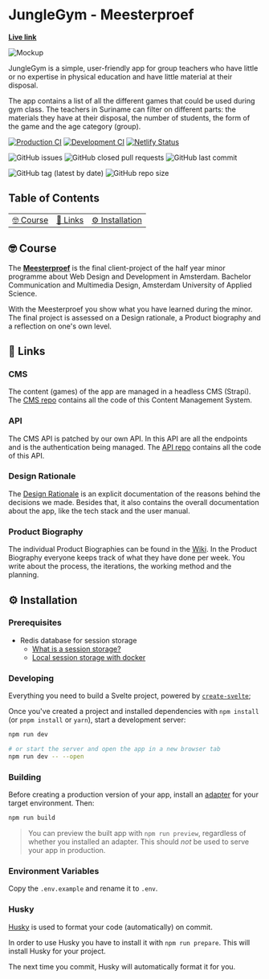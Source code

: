 # JungleGym - Meesterproef

**[Live link](https://jungle-gym.netlify.app/)**

![Mockup](https://user-images.githubusercontent.com/34123512/122357810-57130980-cf54-11eb-9413-24f03e0f6b7d.jpg)

JungleGym is a simple, user-friendly app for group teachers who have little or no expertise in physical education and have little material at their disposal.

The app contains a list of all the different games that could be used during gym class. The teachers in Suriname can filter on different parts: the materials they have at their disposal, the number of students, the form of the game and the age category (group).

[![Production CI](https://github.com/iSirThijs/jungle-gym/actions/workflows/production.yaml/badge.svg)](https://github.com/iSirThijs/jungle-gym/actions/workflows/production.yaml) [![Development CI](https://github.com/iSirThijs/jungle-gym/actions/workflows/development.yaml/badge.svg)](https://github.com/iSirThijs/jungle-gym/actions/workflows/development.yaml) [![Netlify Status](https://api.netlify.com/api/v1/badges/a39c7939-ea9a-421b-8709-ef60d8e56621/deploy-status)](https://app.netlify.com/sites/jungle-gym/deploys)

![GitHub issues](https://img.shields.io/github/issues-raw/iSirThijs/jungle-gym) ![GitHub closed pull requests](https://img.shields.io/github/issues-pr-closed-raw/iSirThijs/jungle-gym) ![GitHub last commit](https://img.shields.io/github/last-commit/iSirThijs/jungle-gym)

![GitHub tag (latest by date)](https://img.shields.io/github/v/tag/iSirThijs/jungle-gym) ![GitHub repo size](https://img.shields.io/github/repo-size/isirthijs/jungle-gym)

## Table of Contents

<table>
    <tr>
				<td align="center"><a href="#nerd_face-course">🤓 Course <a></td>
				<td align="center"><a href="#link-links">🔗 Links <a></td>
        <td align="center"><a href="#gear-installation">⚙️ Installation<a></td>
    </tr>
</table>

## :nerd_face: Course

The **[Meesterproef](https://github.com/cmda-minor-web/meesterproef-2021)** is the final client-project of the half year minor programme about Web Design and Development in Amsterdam. Bachelor Communication and Multimedia Design, Amsterdam University of Applied Science.

With the Meesterproef you show what you have learned during the minor. The final project is assessed on a Design rationale, a Product biography and a reflection on one's own level.

## :link: Links

### CMS

The content (games) of the app are managed in a headless CMS (Strapi). The [CMS repo](https://github.com/jochemvogel/jungle-gym-cms) contains all the code of this Content Management System.

### API

The CMS API is patched by our own API. In this API are all the endpoints and is the authentication being managed. The [API repo](https://github.com/iSirThijs/jungle-gym-api) contains all the code of this API.

### Design Rationale

The [Design Rationale](https://junglegym.gitbook.io/junglegym-documentation/) is an explicit documentation of the reasons behind the decisions we made. Besides that, it also contains the overall documentation about the app, like the tech stack and the user manual.

### Product Biography

The individual Product Biographies can be found in the [Wiki](https://github.com/iSirThijs/jungle-gym/wiki). In the Product Biography everyone keeps track of what they have done per week. You write about the process, the iterations, the working method and the planning.

## :gear: Installation

### Prerequisites

- Redis database for session storage
  <!-- These links will link to a wiki page -->
  - [What is a session storage?]()
  - [Local session storage with docker]()

### Developing

Everything you need to build a Svelte project, powered by [`create-svelte`](https://github.com/sveltejs/kit/tree/master/packages/create-svelte);

Once you've created a project and installed dependencies with `npm install` (or `pnpm install` or `yarn`), start a development server:

```bash
npm run dev

# or start the server and open the app in a new browser tab
npm run dev -- --open
```

### Building

Before creating a production version of your app, install an [adapter](https://kit.svelte.dev/docs#adapters) for your target environment. Then:

```bash
npm run build
```

> You can preview the built app with `npm run preview`, regardless of whether you installed an adapter. This should _not_ be used to serve your app in production.

### Environment Variables

Copy the `.env.example` and rename it to `.env`.

### Husky

[Husky](https://github.com/typicode/husky) is used to format your code (automatically) on commit.

In order to use Husky you have to install it with `npm run prepare`. This will install Husky for your project.

The next time you commit, Husky will automatically format it for you.
